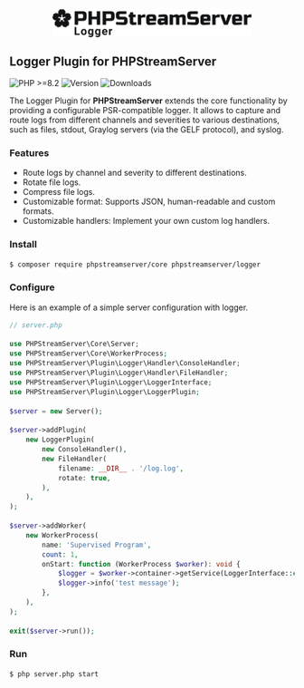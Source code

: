 <p align="center">
  <picture>
    <source media="(prefers-color-scheme: dark)" srcset="https://raw.githubusercontent.com/phpstreamserver/.github/refs/heads/main/assets/phpss_logger_light.svg">
    <img alt="PHPStreamServer logo" align="center" width="70%" src="https://raw.githubusercontent.com/phpstreamserver/.github/refs/heads/main/assets/phpss_logger_dark.svg">
  </picture>
</p>

## Logger Plugin for PHPStreamServer
![PHP >=8.2](https://img.shields.io/badge/PHP->=8.2-777bb3.svg)
![Version](https://img.shields.io/github/v/tag/phpstreamserver/logger?label=Version&filter=v*.*.*&sort=semver&color=374151)
![Downloads](https://img.shields.io/packagist/dt/phpstreamserver/logger?label=Downloads&color=f28d1a)

The Logger Plugin for **PHPStreamServer** extends the core functionality by providing a configurable PSR-compatible logger.
It allows to capture and route logs from different channels and severities to various destinations, such as files, stdout,
Graylog servers (via the GELF protocol), and syslog.

### Features
 - Route logs by channel and severity to different destinations.
 - Rotate file logs.
 - Compress file logs.
 - Customizable format: Supports JSON, human-readable and custom formats.
 - Customizable handlers: Implement your own custom log handlers.

### Install
```bash
$ composer require phpstreamserver/core phpstreamserver/logger
```

### Configure
Here is an example of a simple server configuration with logger.

```php
// server.php

use PHPStreamServer\Core\Server;
use PHPStreamServer\Core\WorkerProcess;
use PHPStreamServer\Plugin\Logger\Handler\ConsoleHandler;
use PHPStreamServer\Plugin\Logger\Handler\FileHandler;
use PHPStreamServer\Plugin\Logger\LoggerInterface;
use PHPStreamServer\Plugin\Logger\LoggerPlugin;

$server = new Server();

$server->addPlugin(
    new LoggerPlugin(
        new ConsoleHandler(),
        new FileHandler(
            filename: __DIR__ . '/log.log',
            rotate: true,
        ),
    ),
);

$server->addWorker(
    new WorkerProcess(
        name: 'Supervised Program',
        count: 1,
        onStart: function (WorkerProcess $worker): void {
            $logger = $worker->container->getService(LoggerInterface::class);
            $logger->info('test message');
        },
    ),
);

exit($server->run());
```

### Run
```bash
$ php server.php start
```
